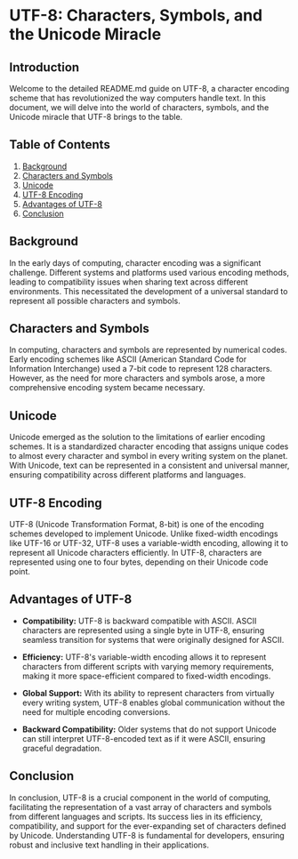 # UTF-8: Characters, Symbols, and the Unicode Miracle

## Introduction

Welcome to the detailed README.md guide on UTF-8, a character encoding scheme that has revolutionized the way computers handle text. In this document, we will delve into the world of characters, symbols, and the Unicode miracle that UTF-8 brings to the table.

## Table of Contents

1. [Background](#background)
2. [Characters and Symbols](#characters-and-symbols)
3. [Unicode](#unicode)
4. [UTF-8 Encoding](#utf-8-encoding)
5. [Advantages of UTF-8](#advantages-of-utf-8)
6. [Conclusion](#conclusion)

## Background

In the early days of computing, character encoding was a significant challenge. Different systems and platforms used various encoding methods, leading to compatibility issues when sharing text across different environments. This necessitated the development of a universal standard to represent all possible characters and symbols.

## Characters and Symbols

In computing, characters and symbols are represented by numerical codes. Early encoding schemes like ASCII (American Standard Code for Information Interchange) used a 7-bit code to represent 128 characters. However, as the need for more characters and symbols arose, a more comprehensive encoding system became necessary.

## Unicode

Unicode emerged as the solution to the limitations of earlier encoding schemes. It is a standardized character encoding that assigns unique codes to almost every character and symbol in every writing system on the planet. With Unicode, text can be represented in a consistent and universal manner, ensuring compatibility across different platforms and languages.

## UTF-8 Encoding

UTF-8 (Unicode Transformation Format, 8-bit) is one of the encoding schemes developed to implement Unicode. Unlike fixed-width encodings like UTF-16 or UTF-32, UTF-8 uses a variable-width encoding, allowing it to represent all Unicode characters efficiently. In UTF-8, characters are represented using one to four bytes, depending on their Unicode code point.

## Advantages of UTF-8

- **Compatibility:** UTF-8 is backward compatible with ASCII. ASCII characters are represented using a single byte in UTF-8, ensuring seamless transition for systems that were originally designed for ASCII.
  
- **Efficiency:** UTF-8's variable-width encoding allows it to represent characters from different scripts with varying memory requirements, making it more space-efficient compared to fixed-width encodings.

- **Global Support:** With its ability to represent characters from virtually every writing system, UTF-8 enables global communication without the need for multiple encoding conversions.

- **Backward Compatibility:** Older systems that do not support Unicode can still interpret UTF-8-encoded text as if it were ASCII, ensuring graceful degradation.

## Conclusion

In conclusion, UTF-8 is a crucial component in the world of computing, facilitating the representation of a vast array of characters and symbols from different languages and scripts. Its success lies in its efficiency, compatibility, and support for the ever-expanding set of characters defined by Unicode. Understanding UTF-8 is fundamental for developers, ensuring robust and inclusive text handling in their applications.
